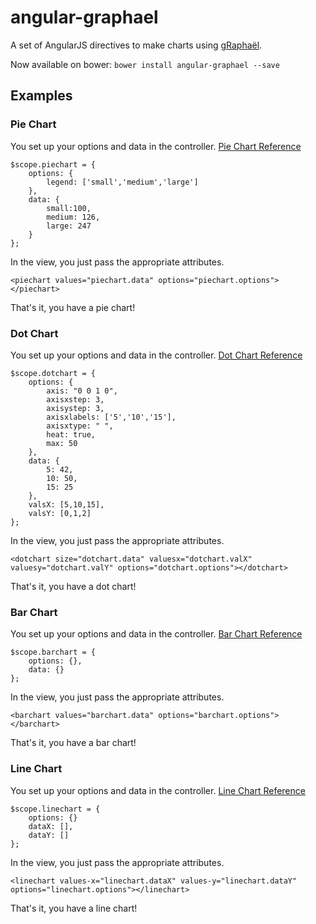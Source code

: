 # angular-graphael

A set of AngularJS directives to make charts using [gRaphaël](http://g.raphaeljs.com/).

Now available on bower: `bower install angular-graphael --save`

## Examples

### Pie Chart

You set up your options and data in the controller. [Pie Chart Reference](http://g.raphaeljs.com/reference.html#Paper.piechart)

```
$scope.piechart = {
    options: {
        legend: ['small','medium','large']
    },
    data: {
        small:100,
        medium: 126,
        large: 247
    }
};
```

In the view, you just pass the appropriate attributes.

```
<piechart values="piechart.data" options="piechart.options"></piechart>
```

That's it, you have a pie chart!

### Dot Chart

You set up your options and data in the controller. [Dot Chart Reference](http://g.raphaeljs.com/reference.html#Paper.dotchart)

```
$scope.dotchart = {
    options: {
        axis: "0 0 1 0",
        axisxstep: 3,
        axisystep: 3,
        axisxlabels: ['5','10','15'],
        axisxtype: " ",
        heat: true,
        max: 50
    },
    data: {
        5: 42,
        10: 50,
        15: 25
    },
    valsX: [5,10,15],
    valsY: [0,1,2]
};
```

In the view, you just pass the appropriate attributes.

```
<dotchart size="dotchart.data" valuesx="dotchart.valX" valuesy="dotchart.valY" options="dotchart.options"></dotchart>
```

That's it, you have a dot chart!

### Bar Chart

You set up your options and data in the controller. [Bar Chart Reference](http://g.raphaeljs.com/reference.html#Paper.barchart)

```
$scope.barchart = {
    options: {},
    data: {}
};
```

In the view, you just pass the appropriate attributes.

```
<barchart values="barchart.data" options="barchart.options"></barchart>
```

That's it, you have a bar chart!

### Line Chart

You set up your options and data in the controller. [Line Chart Reference](http://g.raphaeljs.com/reference.html#Paper.linechart)

```
$scope.linechart = {
	options: {}
	dataX: [],
	dataY: []
};
```

In the view, you just pass the appropriate attributes.

```
<linechart values-x="linechart.dataX" values-y="linechart.dataY" options="linechart.options"></linechart>
```

That's it, you have a line chart!
